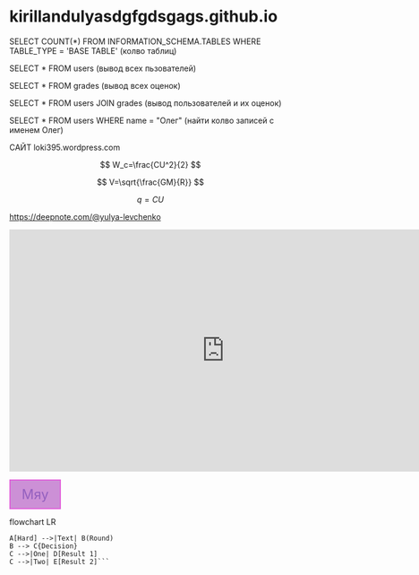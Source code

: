 # kirillandulyasdgfgdsgags.github.io

SELECT COUNT(*) FROM INFORMATION_SCHEMA.TABLES WHERE TABLE_TYPE = 'BASE TABLE' (колво таблиц)

SELECT * FROM users (вывод всех пьзователей)

SELECT * FROM grades (вывод всех оценок)

SELECT * FROM users JOIN grades (вывод пользователей и их оценок)

SELECT * FROM users WHERE name = "Олег" (найти колво записей с именем Олег)

САЙТ loki395.wordpress.com

$$ W_c=\frac{CU^2}{2} $$

$$ V=\sqrt{\frac{GM}{R}} $$

$$ q=CU $$

https://deepnote.com/@yulya-levchenko

<iframe width="768" height="432" src="https://miro.com/app/live-embed/uXjVP_JmE2A=/?moveToViewport=-1178,-362,1926,972&embedId=767252171146" frameborder="0" scrolling="no" allowfullscreen></iframe>


<style>
/* Стили кнопки */
.iksweb{display: inline-block;cursor: pointer; font-size:24px;text-decoration:none;padding:10px 20px; color:#9460bf;background:#cc90d6;border-radius:0px;border:2px solid #e060da;}
.iksweb:hover{background:#354251;color:#ffffff;border:2px solid #354251;transition: all 0.2s ease;}
</style>

<a class="iksweb" href="kirillandulyasdgfgdsgags.github.io"   title="Мяу">Мяу</a>

flowchart LR
```
A[Hard] -->|Text| B(Round)
B --> C{Decision}
C -->|One| D[Result 1]
C -->|Two| E[Result 2]```
